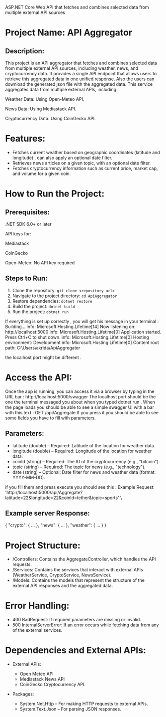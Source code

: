ASP.NET Core Web API that fetches and combines selected data from multiple external API sources

Project Name: API Aggregator
==========================================
Description:
-------------
This project is an API aggregator that fetches and combines selected data from multiple external API sources,
including weather, news, and cryptocurrency data.
It provides a single API endpoint that allows users to retrieve this aggregated data in one unified response.
Also the users can download the generated json file with the aggregated data.
This service aggregates data from multiple external APIs, including:

Weather Data: Using Open-Meteo API.

News Data: Using Mediastack API.

Cryptocurrency Data: Using CoinGecko API.


Features:
==========================================
- Fetches current weather based on geographic coordinates (latitude and longitude) , can also apply an optional date filter.
- Retrieves news articles on a given topic, with an optional date filter.
- Fetches cryptocurrency information such as current price, market cap, and volume for a given coin.


How to Run the Project:
==========================================
Prerequisites:
--------------
.NET SDK 6.0+ or later

API keys for:

Mediastack

CoinGecko

Open-Meteo: No API key required

Steps to Run:
-------------
1. Clone the repository: `git clone <repository_url>`
2. Navigate to the project directory: `cd ApiAggregator`
3. Restore dependencies: `dotnet restore`
4. Build the project: `dotnet build`
5. Run the project: `dotnet run`

If everything is set up correctly , you will get his message in your terminal :
Building...
info: Microsoft.Hosting.Lifetime[14]
      Now listening on: http://localhost:5000
info: Microsoft.Hosting.Lifetime[0]
      Application started. Press Ctrl+C to shut down.
info: Microsoft.Hosting.Lifetime[0]
      Hosting environment: Development
info: Microsoft.Hosting.Lifetime[0]
      Content root path: C:\Users\akrida\ApiAggregator

the localhost port might be different .



Access the API:
==========================================
Once the app is running, you can access it via a browser by typing in the URL bar : http://localhost:5000/swagger
The localhost port should be the one the terminal messaged you about when you typed dotnet run .
When the page loads you should be able to see a simple swagger UI with a bar with this text : 
GET /api/Aggregate
If you press it you should be able to see some fields you have to fill with parameters.

Parameters:
-----------
- latitude (double) – Required: Latitude of the location for weather data.
- longitude (double) – Required: Longitude of the location for weather data.
- coinId (string) – Required: The ID of the cryptocurrency (e.g., "bitcoin").
- topic (string) – Required: The topic for news (e.g., "technology").
- date (string) – Optional: Date filter for news and weather data (format: YYYY-MM-DD).

if you fill them and press execute you should see this :
Example Request:
  'http://localhost:5000/api/Aggregate?latitude=22&longitude=22&coinId=tether&topic=sports' \

Example server Response:
-----------------
{
  "crypto": { ... },
  "news": { ... },
  "weather": { ... }
}


Project Structure:
==========================================
- /Controllers: Contains the AggregateController, which handles the API requests.
- /Services: Contains the services that interact with external APIs (WeatherService, CryptoService, NewsService).
- /Models: Contains the models that represent the structure of the external API responses and the aggregated data.

Error Handling:
=====================================
- 400 BadRequest: If required parameters are missing or invalid.
- 500 InternalServerError: If an error occurs while fetching data from any of the external services.


Dependencies and External APIs:
==========================================
- External APIs:
  - Open Meteo API
  - Mediastack News API
  - CoinGecko Cryptocurrency API.

- Packages:
  - System.Net.Http – For making HTTP requests to external APIs.
  - System.Text.Json – For parsing JSON responses.
